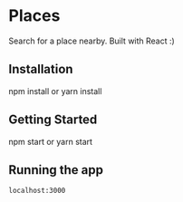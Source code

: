 # Places

Search for a place nearby. Built with React :)

## Installation

npm install or yarn install 

## Getting Started

npm start or yarn start

## Running the app

```localhost:3000```

